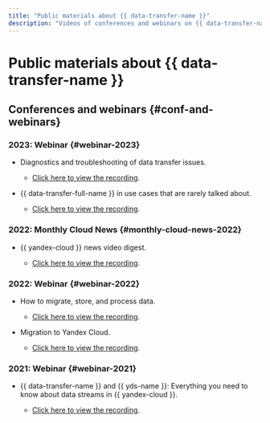 ```yaml
---
title: "Public materials about {{ data-transfer-name }}"
description: "Videos of conferences and webinars on {{ data-transfer-name }}."
---
```


# Public materials about {{ data-transfer-name }}

## Conferences and webinars {#conf-and-webinars}

### 2023: Webinar {#webinar-2023}

* Diagnostics and troubleshooting of data transfer issues.

  * [Click here to view the recording](https://www.youtube.com/watch?v=Why7zg8iIoI).

* {{ data-transfer-full-name }} in use cases that are rarely talked about.

  * [Click here to view the recording](https://www.youtube.com/watch?v=bzWmmPp6KFg).

### 2022: Monthly Cloud News {#monthly-cloud-news-2022}

* {{ yandex-cloud }} news video digest.

  * [Click here to view the recording](https://www.youtube.com/watch?v=LHCkGqButOI&t=1171s).

### 2022: Webinar {#webinar-2022}

* How to migrate, store, and process data.

  * [Click here to view the recording](https://www.youtube.com/watch?v=y3hGzN8t2r8).

* Migration to Yandex Cloud.

  * [Click here to view the recording](https://www.youtube.com/watch?v=8Quj0VI8mdo).

### 2021: Webinar {#webinar-2021}

* {{ data-transfer-name }} and {{ yds-name }}: Everything you need to know about data streams in {{ yandex-cloud }}.

  * [Click here to view the recording](https://www.youtube.com/watch?v=1tjrAPSLb_s).